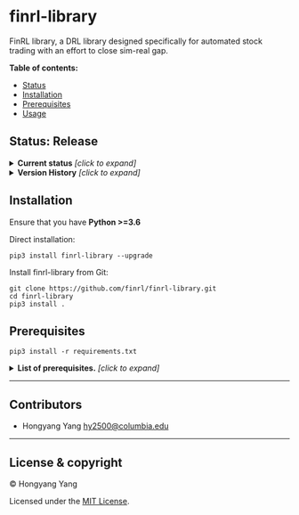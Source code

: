 # finrl-library

FinRL library, a DRL library designed specifically for automated stock trading with an effort to close sim-real gap.

**Table of contents:**

- [Status](#status)
- [Installation](#installation)
- [Prerequisites](#prerequisites)
- [Usage](#usage)

## Status: Release
<details><summary><b>Current status</b> <i>[click to expand]</i></summary>
<div>
We are currently open to any suggestions or pull requests from the community to make RLzoo a better repository. Given the scope of this project, we expect there could be some issues over
the coming months after initial release. We will keep improving the potential problems and commit when significant changes are made in the future. Current default hyperparameters for each algorithm and each environment may not be optimal, so you can play around with those hyperparameters to achieve best performances. We will release a version with optimal hyperparameters and benchmark results for all algorithms in the future.
</div>
</details>

<details><summary><b>Version History</b> <i>[click to expand]</i></summary>
<div>

* 1.0.3 (Current version)

  Changes:

  * Fix bugs in SAC algorithm

* 1.0.1

	Changes:
	* Better support RLBench environment, with multi-head network architectures to support dictionary as observation type;
	* Make the code cleaner.
* 0.0.1
</div>
</details>

## Installation
Ensure that you have **Python >=3.6**

Direct installation:
```
pip3 install finrl-library --upgrade
```
Install finrl-library from Git:
```
git clone https://github.com/finrl/finrl-library.git
cd finrl-library
pip3 install .
```

## Prerequisites
```
pip3 install -r requirements.txt
```
<details><summary><b>List of prerequisites.</b> <i>[click to expand]</i></summary>
<div>

* tensorflow >= 1.14

</div>
</details>



---

## Contributors

- Hongyang Yang <hy2500@columbia.edu>

---

## License & copyright

© Hongyang Yang

Licensed under the [MIT License](LICENSE).
